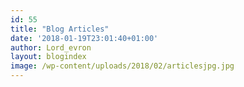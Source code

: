 ```yaml
---
id: 55
title: "Blog Articles"
date: '2018-01-19T23:01:40+01:00'
author: Lord_evron
layout: blogindex
image: /wp-content/uploads/2018/02/articlesjpg.jpg
---
```



